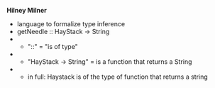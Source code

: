 **Hilney Milner**

- language to formalize type inference
- getNeedle :: HayStack -> String
- - "::" = "is of type"
- - "HayStack -> String" = is a function that returns a String
- - in full: Haystack is of the type of function that returns a string

